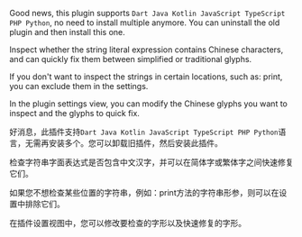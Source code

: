 Good news, this plugin supports `Dart
Java
Kotlin
JavaScript
TypeScript
PHP
Python`, no need to install multiple anymore. You can uninstall the old plugin and then install this one.

Inspect whether the string literal expression contains Chinese characters, and can quickly fix them between simplified or traditional glyphs.

If you don't want to inspect the strings in certain locations, such as: print, you can exclude them in the settings.

In the plugin settings view, you can modify the Chinese glyphs you want to inspect and the glyphs to quick fix.

好消息，此插件支持`Dart
Java
Kotlin
JavaScript
TypeScript
PHP
Python`语言，无需再安装多个。您可以卸载旧插件，然后安装此插件。

检查字符串字面表达式是否包含中文汉字，并可以在简体字或繁体字之间快速修复它们。

如果您不想检查某些位置的字符串，例如：print方法的字符串形参，则可以在设置中排除它们。

在插件设置视图中，您可以修改要检查的字形以及快速修复的字形。